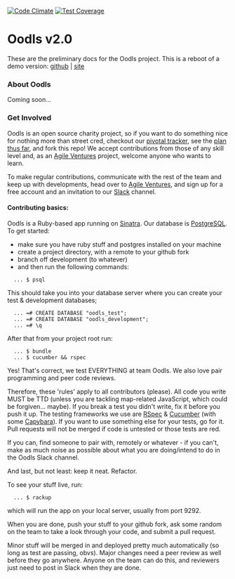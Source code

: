 [![Code Climate](https://codeclimate.com/github/AgileVentures/Oodls/badges/gpa.svg)](https://codeclimate.com/github/AgileVentures/Oodls) [![Test Coverage](https://codeclimate.com/github/AgileVentures/Oodls/badges/coverage.svg)](https://codeclimate.com/github/AgileVentures/Oodls)

Oodls v2.0
==========
These are the preliminary docs for the Oodls project.
This is a reboot of a demo version: [github](https://github.com/Callisto13/Oodls) | [site](http://www.oodls.io/)

### About Oodls
Coming soon...


### Get Involved
Oodls is an open source charity project, so if you want to do something nice for nothing more than street cred, checkout our [pivotal tracker](https://www.pivotaltracker.com/n/projects/1280286), see the [plan thus far](https://github.com/Callisto13/new-oodls/blob/docs/plan.md), and fork this repo! We accept contributions from those of any skill level and, as an [Agile Ventures](http://www.agileventures.org/projects/oodls) project, welcome anyone who wants to learn.

To make regular contributions, communicate with the rest of the team and keep up with developments, head over to [Agile Ventures](http://agileventures.org), and sign up for a free account and an invitation to our [Slack](https://slack.com/) channel.

#### Contributing basics:
Oodls is a Ruby-based app running on [Sinatra](https://github.com/sinatra/sinatra). Our database is [PostgreSQL](http://www.postgresql.org/).
To get started:
  
  * make sure you have ruby stuff and postgres installed on your machine
  * create a project directory, with a remote to your github fork
  * branch off development (to whatever)
  * and then run the following commands:


~~~
  ... $ psql
~~~

This should take you into your database server where you can create your test & development databases;

~~~
  ... =# CREATE DATABASE "oodls_test";
  ... =# CREATE DATABASE "oodls_development";
  ... =# \q
~~~

After that from your project root run:

~~~
  ... $ bundle
  ... $ cucumber && rspec
~~~

Yes! That's correct, we test EVERYTHING at team Oodls. We also love pair programming and peer code reviews.

Therefore, these 'rules' apply to all contributors (please). All code you write MUST be TTD (unless you are tackling map-related JavaScript, which could be forgiven... maybe). If you break a test you didn't write, fix it before you push it up. The testing frameworks we use are [RSpec](https://github.com/rspec/rspec-core) & [Cucumber](https://github.com/cucumber/cucumber/wiki) (with some [Capybara](https://github.com/jnicklas/capybara)). If you want to use something else for your tests, go for it. Pull requests will not be merged if code is untested or those tests are red.

If you can, find someone to pair with, remotely or whatever - if you can't, make as much noise as possible about what you are doing/intend to do in the Oodls Slack channel.

And last, but not least: keep it neat. Refactor.

To see your stuff live, run:

~~~
  ... $ rackup
~~~

which will run the app on your local server, usually from port 9292.

When you are done, push your stuff to your github fork, ask some random on the team to take a look through your code, and submit a pull request.

Minor stuff will be merged in and deployed pretty much automatically (so long as test are passing, obvs). Major changes need a peer review as well before they go anywhere. Anyone on the team can do this, and reviewers just need to post in Slack when they are done.
